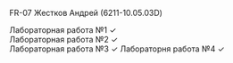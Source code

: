 FR-07 Жестков Андрей (6211-10.05.03D)

 Лабораторная работа №1 ✓  
 Лабораторная работа №2 ✓  
 Лабораторная работа №3 ✓
 Лабораторня работа №4 ✓  
